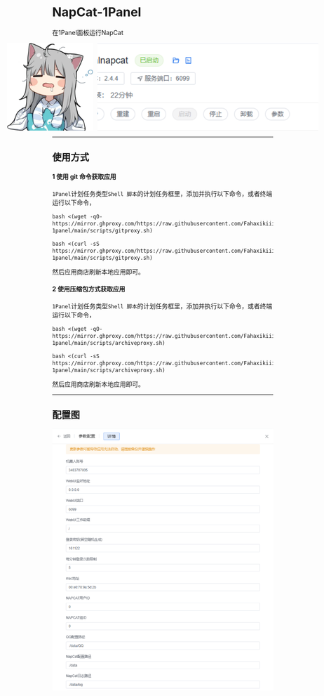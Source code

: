 # NapCat-1Panel
在1Panel面板运行NapCat
<div style="display: flex; align-items: center; justify-content: center;">
  <img src="https://raw.githubusercontent.com/Fahaxikiii/napcat-1panel/main/img/logo.png" alt="Image 1" style="height: 200px; object-fit: cover; display: block; margin-right: 10px;" /><img src="https://raw.githubusercontent.com/Fahaxikiii/napcat-1panel/main/img/1.png" alt="Image 2" style="height: 200px; object-fit: cover; display: block;" />
</div>

---

## 使用方式

#### 1 使用 git 命令获取应用

`1Panel`计划任务类型`Shell 脚本`的计划任务框里，添加并执行以下命令，或者终端运行以下命令，
```shell
bash <(wget -qO- https://mirror.ghproxy.com/https://raw.githubusercontent.com/Fahaxikiii/napcat-1panel/main/scripts/gitproxy.sh)
```
```shell
bash <(curl -sS https://mirror.ghproxy.com/https://raw.githubusercontent.com/Fahaxikiii/napcat-1panel/main/scripts/gitproxy.sh)
```
然后应用商店刷新本地应用即可。

#### 2 使用压缩包方式获取应用

`1Panel`计划任务类型`Shell 脚本`的计划任务框里，添加并执行以下命令，或者终端运行以下命令，
```shell
bash <(wget -qO- https://mirror.ghproxy.com/https://raw.githubusercontent.com/Fahaxikiii/napcat-1panel/main/scripts/archiveproxy.sh)
```
```shell
bash <(curl -sS https://mirror.ghproxy.com/https://raw.githubusercontent.com/Fahaxikiii/napcat-1panel/main/scripts/archiveproxy.sh)
```

然后应用商店刷新本地应用即可。

---
## 配置图
<div align="center">
  <img src="https://raw.githubusercontent.com/Fahaxikiii/napcat-1panel/main/img/2.png"/>
</div>

